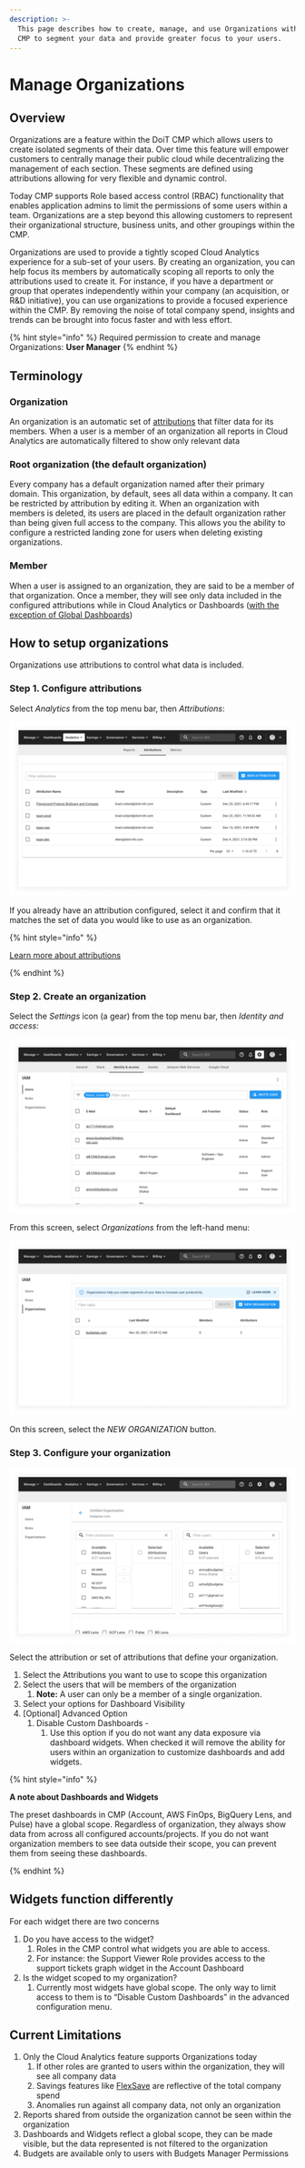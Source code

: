```yaml
---
description: >-
  This page describes how to create, manage, and use Organizations within the
  CMP to segment your data and provide greater focus to your users.
---
```


# Manage Organizations

## Overview‌ <a href="overview" id="overview"></a>

Organizations are a feature within the DoiT CMP which allows users to create isolated segments of their data. Over time this feature will empower customers to centrally manage their public cloud while decentralizing the management of each section. These segments are defined using attributions allowing for very flexible and dynamic control.‌

Today CMP supports Role based access control (RBAC) functionality that enables application admins to limit the permissions of some users within a team. Organizations are a step beyond this allowing customers to represent their organizational structure, business units, and other groupings within the CMP.‌

Organizations are used to provide a tightly scoped Cloud Analytics experience for a sub-set of your users. By creating an organization, you can help focus its members by automatically scoping all reports to only the attributions used to create it. For instance, if you have a department or group that operates independently within your company (an acquisition, or R\&D initiative), you can use organizations to provide a focused experience within the CMP. By removing the noise of total company spend, insights and trends can be brought into focus faster and with less effort.‌

{% hint style="info" %}
Required permission to create and manage Organizations: **User Manager**
{% endhint %}

## Terminology <a href="how-to-setup-organizations" id="how-to-setup-organizations"></a>

### Organization

An organization is an automatic set of [attributions](../cloud-analytics/attributing-cloud-spend.md) that filter data for its members. When a user is a member of an organization all reports in Cloud Analytics are automatically filtered to show only relevant data

### Root organization (the default organization)

Every company has a default organization named after their primary domain. This organization, by default, sees all data within a company. It can be restricted by attribution by editing it. When an organization with members is deleted, its users are placed in the default organization rather than being given full access to the company. This allows you the ability to configure a restricted landing zone for users when deleting existing organizations.

### Member

When a user is assigned to an organization, they are said to be a member of that organization. Once a member, they will see only data included in the configured attributions while in Cloud Analytics or Dashboards ([with the exception of Global Dashboards](manage-organizations.md))

## How to setup organizations<a href="how-to-setup-organizations" id="how-to-setup-organizations"></a>

‌Organizations use attributions to control what data is included.‌

### Step 1. Configure attributions<a href="step-1-configure-attributions" id="step-1-configure-attributions"></a>

Select _Analytics_ from the top menu bar, then _Attributions_:

![A screenshot showing the Attributions tab](../.gitbook/assets/attributions-screen.png)

If you already have an attribution configured, select it and confirm that it matches the set of data you would like to use as an organization.‌


{% hint style="info" %}

​[Learn more about attributions](../cloud-analytics/attributing-cloud-spend.md#creating-an-attribution.png)‌

{% endhint %}


### Step 2. Create an organization‌ <a href="step-2-create-an-organization" id="step-2-create-an-organization"></a>

Select the _Settings_ icon (a gear) from the top menu bar, then _Identity and access_:

![A screenshot showing the _Identity and access_ screen](../.gitbook/assets/iam-screen.png)

From this screen, select _Organizations_ from the left-hand menu:

![A screenshot showing the Organizations menu](../.gitbook/assets/iam-org-screen.png)

On this screen, select the _NEW ORGANIZATION_ button.

### Step 3. Configure your organization <a href="step-3-configure-your-organization" id="step-3-configure-your-organization"></a>

![A screenshot showing the organization configuration screen](../.gitbook/assets/new-organization-screen.png)

Select the attribution or set of attributions that define your organization.

1. Select the Attributions you want to use to scope this organization
2. Select the users that will be members of the organization
   1. **Note:** A user can only be a member of a single organization.
3. Select your options for Dashboard Visibility
4. \[Optional] Advanced Option
   1. Disable Custom Dashboards -
      1. Use this option if you do not want any data exposure via dashboard widgets. When checked it will remove the ability for users within an organization to customize dashboards and add widgets.

{% hint style="info" %}

**A note about Dashboards and Widgets**

The preset dashboards in CMP (Account, AWS FinOps, BigQuery Lens, and Pulse) have a global scope. Regardless of organization, they always show data from across all configured accounts/projects. If you do not want organization members to see data outside their scope, you can prevent them from seeing these dashboards.

{% endhint %}

## Widgets function differently<a href="widgets-function-differently" id="widgets-function-differently"></a>

For each widget there are two concerns

1. Do you have access to the widget?
   1. Roles in the CMP control what widgets you are able to access.
   2. For instance: the Support Viewer Role provides access to the support tickets graph widget in the Account Dashboard
2. Is the widget scoped to my organization?
   1. Currently most widgets have global scope. The only way to limit access to them is to “Disable Custom Dashboards” in the advanced configuration menu.

## Current Limitations

1. Only the Cloud Analytics feature supports Organizations today
   1. If other roles are granted to users within the organization, they will see all company data
   2. Savings features like [FlexSave](../flexsave-aws/overview.md) are reflective of the total company spend
   3. Anomalies run against all company data, not only an organization
2. Reports shared from outside the organization cannot be seen within the organization
3. Dashboards and Widgets reflect a global scope, they can be made visible, but the data represented is not filtered to the organization
4. Budgets are available only to users with Budgets Manager Permissions

